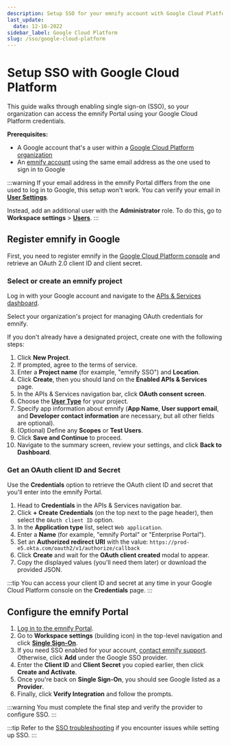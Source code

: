```yaml
---
description: Setup SSO for your emnify account with Google Cloud Platform
last_update: 
  date: 12-16-2022
sidebar_label: Google Cloud Platform
slug: /sso/google-cloud-platform
---
```


# Setup SSO with Google Cloud Platform

This guide walks through enabling single sign-on (SSO), so your organization can access the emnify Portal using your Google Cloud Platform credentials.

**Prerequisites:**

- A Google account that's a user within a [Google Cloud Platform organization](https://cloud.google.com/resource-manager/docs/creating-managing-organization)
- An [emnify account](/quickstart) using the same email address as the one used to sign in to Google 

:::warning
If your email address in the emnify Portal differs from the one used to log in to Google, this setup won't work.
You can verify your email in [**User Settings**](https://portal.emnify.com/user-settings).

Instead, add an additional user with the **Administrator** role.
To do this, go to **Workspace settings**&nbsp;<span aria-label="and then">></span> [**Users**](https://portal.emnify.com/organisation-settings/users).
:::

## Register emnify in Google

First, you need to register emnify in the [Google Cloud Platform console](https://console.developers.google.com/) and retrieve an OAuth 2.0 client ID and client secret.

### Select or create an emnify project

Log in with your Google account and navigate to the [APIs & Services dashboard](https://console.developers.google.com/apis/dashboard).

Select your organization's project for managing OAuth credentials for emnify.

If you don't already have a designated project, create one with the following steps:

1. Click **New Project**.
1. If prompted, agree to the terms of service.
1. Enter a **Project name** (for example, "emnify SSO") and **Location**.
1. Click **Create**, then you should land on the **Enabled APIs & Services** page.
1. In the APIs & Services navigation bar, click **OAuth consent screen**.
1. Choose the [**User Type**](https://support.google.com/cloud/answer/10311615#user-type) for your project.
1. Specify app information about emnify (**App Name**, **User support email**, and **Developer contact information** are necessary, but all other fields are optional).
1. (Optional) Define any **Scopes** or **Test Users**.
1. Click **Save and Continue** to proceed.
1. Navigate to the summary screen, review your settings, and click **Back to Dashboard**.

### Get an OAuth client ID and Secret

Use the **Credentials** option to retrieve the OAuth client ID and secret that you'll enter into the emnify Portal.

1. Head to **Credentials** in the APIs & Services navigation bar.
1. Click **+ Create Credentials** (on the top next to the page header), then select the `OAuth client ID` option.
1. In the **Application type** list, select `Web application`.
1. Enter a **Name** (for example, "emnify Portal" or "Enterprise Portal").
1. Set an **Authorized redirect URI** with the value: `https://prod-e5.okta.com/oauth2/v1/authorize/callback`
1. Click **Create** and wait for the **OAuth client created** modal to appear.
1. Copy the displayed values (you'll need them later) or download the provided JSON.

:::tip
You can access your client ID and secret at any time in your Google Cloud Platform console on the **Credentials** page.
:::

## Configure the emnify Portal

1. [Log in to the emnify Portal](https://portal.emnify.com/sign/).
1. Go to **Workspace settings** (building icon) in the top-level navigation and click [**Single Sign-On**](https://portal.emnify.com/organisation-settings/federation).
1. If you need SSO enabled for your account, [contact emnify support](https://support.emnify.com/). 
Otherwise, click **Add** under the Google SSO provider.
1. Enter the **Client ID** and **Client Secret** you copied earlier, then click **Create and Activate**.
1. Once you're back on **Single Sign-On**, you should see Google listed as a **Provider**.
1. Finally, click **Verify Integration** and follow the prompts.

:::warning
You must complete the final step and verify the provider to configure SSO.
:::

:::tip
Refer to the [SSO troubleshooting](/sso/troubleshooting) if you encounter issues while setting up SSO.
:::
